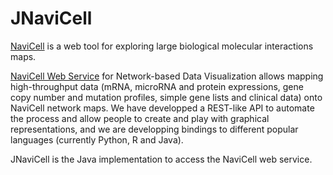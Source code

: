 # JNaviCell

[NaviCell](https://navicell.curie.fr) is a web tool for exploring large biological molecular interactions maps.

[NaviCell Web Service](https://navicell.curie.fr/pages/nav_web_service.html) for
Network-based Data Visualization allows mapping high-throughput data (mRNA,
microRNA and protein expressions, gene copy number and mutation profiles,
simple gene lists and clinical data) onto NaviCell network maps. We have
developped a REST-like API  to automate the process and allow people to create
and play with graphical representations, and we are developping bindings to
different popular languages (currently Python, R and Java).

JNaviCell is the Java implementation to access the NaviCell web service.
